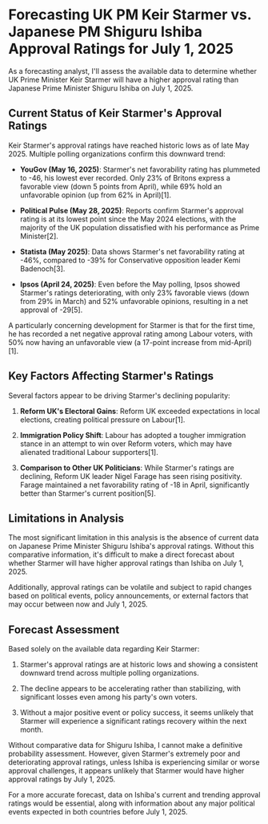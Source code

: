 # Forecasting UK PM Keir Starmer vs. Japanese PM Shiguru Ishiba Approval Ratings for July 1, 2025

As a forecasting analyst, I'll assess the available data to determine whether UK Prime Minister Keir Starmer will have a higher approval rating than Japanese Prime Minister Shiguru Ishiba on July 1, 2025.

## Current Status of Keir Starmer's Approval Ratings

Keir Starmer's approval ratings have reached historic lows as of late May 2025. Multiple polling organizations confirm this downward trend:

- **YouGov (May 16, 2025)**: Starmer's net favorability rating has plummeted to -46, his lowest ever recorded. Only 23% of Britons express a favorable view (down 5 points from April), while 69% hold an unfavorable opinion (up from 62% in April)[1].

- **Political Pulse (May 28, 2025)**: Reports confirm Starmer's approval rating is at its lowest point since the May 2024 elections, with the majority of the UK population dissatisfied with his performance as Prime Minister[2].

- **Statista (May 2025)**: Data shows Starmer's net favorability rating at -46%, compared to -39% for Conservative opposition leader Kemi Badenoch[3].

- **Ipsos (April 24, 2025)**: Even before the May polling, Ipsos showed Starmer's ratings deteriorating, with only 23% favorable views (down from 29% in March) and 52% unfavorable opinions, resulting in a net approval of -29[5].

A particularly concerning development for Starmer is that for the first time, he has recorded a net negative approval rating among Labour voters, with 50% now having an unfavorable view (a 17-point increase from mid-April)[1].

## Key Factors Affecting Starmer's Ratings

Several factors appear to be driving Starmer's declining popularity:

1. **Reform UK's Electoral Gains**: Reform UK exceeded expectations in local elections, creating political pressure on Labour[1].

2. **Immigration Policy Shift**: Labour has adopted a tougher immigration stance in an attempt to win over Reform voters, which may have alienated traditional Labour supporters[1].

3. **Comparison to Other UK Politicians**: While Starmer's ratings are declining, Reform UK leader Nigel Farage has seen rising positivity. Farage maintained a net favorability rating of -18 in April, significantly better than Starmer's current position[5].

## Limitations in Analysis

The most significant limitation in this analysis is the absence of current data on Japanese Prime Minister Shiguru Ishiba's approval ratings. Without this comparative information, it's difficult to make a direct forecast about whether Starmer will have higher approval ratings than Ishiba on July 1, 2025.

Additionally, approval ratings can be volatile and subject to rapid changes based on political events, policy announcements, or external factors that may occur between now and July 1, 2025.

## Forecast Assessment

Based solely on the available data regarding Keir Starmer:

1. Starmer's approval ratings are at historic lows and showing a consistent downward trend across multiple polling organizations.

2. The decline appears to be accelerating rather than stabilizing, with significant losses even among his party's own voters.

3. Without a major positive event or policy success, it seems unlikely that Starmer will experience a significant ratings recovery within the next month.

Without comparative data for Shiguru Ishiba, I cannot make a definitive probability assessment. However, given Starmer's extremely poor and deteriorating approval ratings, unless Ishiba is experiencing similar or worse approval challenges, it appears unlikely that Starmer would have higher approval ratings by July 1, 2025.

For a more accurate forecast, data on Ishiba's current and trending approval ratings would be essential, along with information about any major political events expected in both countries before July 1, 2025.